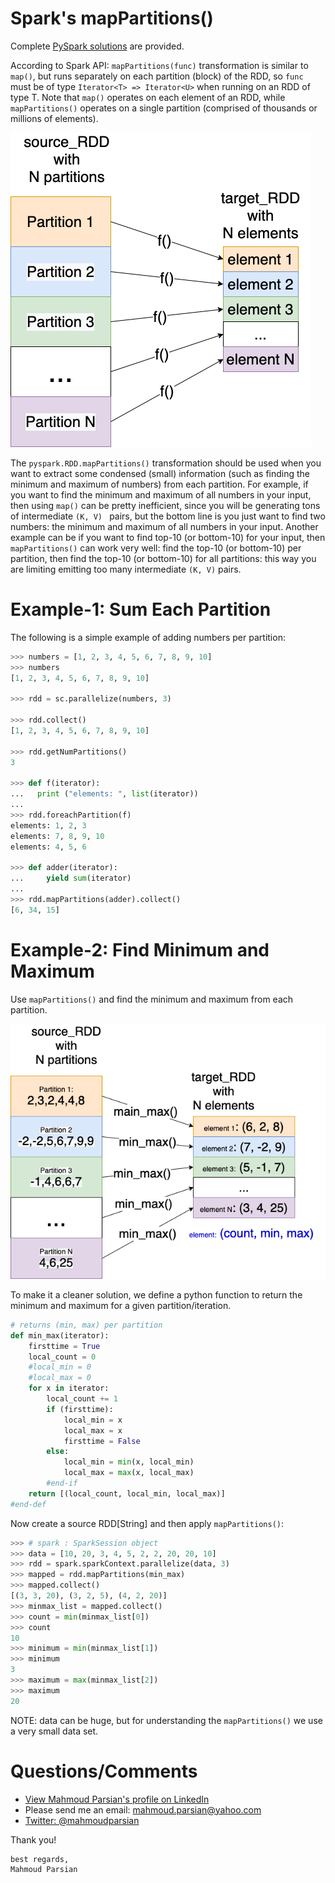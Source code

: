 # Spark's mapPartitions()

Complete [PySpark solutions](./python) are provided.

According to Spark API: ````mapPartitions(func)```` 
transformation is similar to ````map()````, but runs 
separately on each partition (block) of the RDD, so 
`func` must be of type `Iterator<T> => Iterator<U>`
when running on an RDD of type T. Note that `map()` operates
on each element of an RDD, while `mapPartitions()` operates
on a single partition (comprised of thousands or millions
of elements).

![](./images/mappartitions_image_1.drawio.png)


The `pyspark.RDD.mapPartitions()` transformation 
should be used when you want to extract some condensed 
(small) information (such as finding the minimum and 
maximum of numbers) from each partition. For example, 
if you want to find the minimum and maximum of all 
numbers in your input, then using ````map()```` can be 
pretty inefficient, since you will be generating tons 
of intermediate `(K, V)	` pairs, but the bottom line is 
you just want to find two numbers: the minimum and maximum 
of all numbers in your input. Another example can be if 
you want to find top-10 (or bottom-10) for your input, 
then `mapPartitions()`  can work very well: find the 
top-10 (or bottom-10) per partition, then find 
the top-10 (or bottom-10) for all partitions: this way 
you are limiting emitting too many intermediate `(K, V)`
pairs.


# Example-1: Sum Each Partition
The following is a simple example of adding numbers 
per partition:


~~~python
>>> numbers = [1, 2, 3, 4, 5, 6, 7, 8, 9, 10]
>>> numbers
[1, 2, 3, 4, 5, 6, 7, 8, 9, 10]

>>> rdd = sc.parallelize(numbers, 3)

>>> rdd.collect()
[1, 2, 3, 4, 5, 6, 7, 8, 9, 10]

>>> rdd.getNumPartitions()
3

>>> def f(iterator):
...   print ("elements: ", list(iterator))
...
>>> rdd.foreachPartition(f)
elements: 1, 2, 3
elements: 7, 8, 9, 10
elements: 4, 5, 6

>>> def adder(iterator):
...     yield sum(iterator)
...
>>> rdd.mapPartitions(adder).collect()
[6, 34, 15]

~~~


# Example-2: Find Minimum and Maximum

Use ````mapPartitions()```` and find the minimum and maximum from each partition.

![](./images/mappartitions_image_2.drawio.png)

To make it a cleaner solution, we define a python function to return 
the minimum and maximum for a given partition/iteration.

~~~python
# returns (min, max) per partition
def min_max(iterator):
	firsttime = True
	local_count = 0
	#local_min = 0
	#local_max = 0
	for x in iterator:
	    local_count += 1
		if (firsttime):
			local_min = x
			local_max = x
			firsttime = False
		else:
			local_min = min(x, local_min)
			local_max = max(x, local_max)
		#end-if
	return [(local_count, local_min, local_max)]
#end-def
~~~

Now create a source RDD[String] and then apply 
`mapPartitions()`:

~~~python
>>> # spark : SparkSession object
>>> data = [10, 20, 3, 4, 5, 2, 2, 20, 20, 10]
>>> rdd = spark.sparkContext.parallelize(data, 3)
>>> mapped = rdd.mapPartitions(min_max)
>>> mapped.collect()
[(3, 3, 20), (3, 2, 5), (4, 2, 20)]
>>> minmax_list = mapped.collect()
>>> count = min(minmax_list[0])
>>> count
10
>>> minimum = min(minmax_list[1])
>>> minimum
3
>>> maximum = max(minmax_list[2])
>>> maximum
20
~~~

NOTE: data  can be huge, but for understanding 
the `mapPartitions()` we use a very small data set.


# Questions/Comments

* [View Mahmoud Parsian's profile on LinkedIn](http://www.linkedin.com/in/mahmoudparsian)
* Please send me an email: mahmoud.parsian@yahoo.com
* [Twitter: @mahmoudparsian](http://twitter.com/mahmoudparsian)

Thank you!

````
best regards,
Mahmoud Parsian
````

